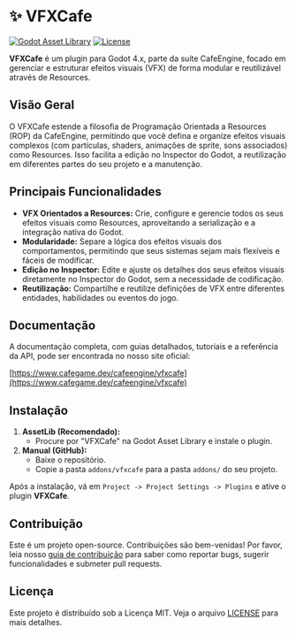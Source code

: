 # ✨ VFXCafe

[![Godot Asset Library](https://img.shields.io/badge/Godot_Asset_Library-VFXCafe-478cbf?style=for-the-badge&logo=godot-engine)](https://godotengine.org/asset-library/asset/link-to-asset) <!-- Placeholder -->
[![License](https://img.shields.io/badge/License-MIT-yellow.svg?style=for-the-badge)](https://opensource.org/licenses/MIT)

**VFXCafe** é um plugin para Godot 4.x, parte da suíte CafeEngine, focado em gerenciar e estruturar efeitos visuais (VFX) de forma modular e reutilizável através de Resources.

## Visão Geral

O VFXCafe estende a filosofia de Programação Orientada a Resources (ROP) da CafeEngine, permitindo que você defina e organize efeitos visuais complexos (com partículas, shaders, animações de sprite, sons associados) como Resources. Isso facilita a edição no Inspector do Godot, a reutilização em diferentes partes do seu projeto e a manutenção.

## Principais Funcionalidades

*   **VFX Orientados a Resources:** Crie, configure e gerencie todos os seus efeitos visuais como Resources, aproveitando a serialização e a integração nativa do Godot.
*   **Modularidade:** Separe a lógica dos efeitos visuais dos comportamentos, permitindo que seus sistemas sejam mais flexíveis e fáceis de modificar.
*   **Edição no Inspector:** Edite e ajuste os detalhes dos seus efeitos visuais diretamente no Inspector do Godot, sem a necessidade de codificação.
*   **Reutilização:** Compartilhe e reutilize definições de VFX entre diferentes entidades, habilidades ou eventos do jogo.

## Documentação

A documentação completa, com guias detalhados, tutoriais e a referência da API, pode ser encontrada no nosso site oficial:

[https://www.cafegame.dev/cafeengine/vfxcafe](https://www.cafegame.dev/cafeengine/vfxcafe)

## Instalação

1.  **AssetLib (Recomendado):**
    *   Procure por "VFXCafe" na Godot Asset Library e instale o plugin.
2.  **Manual (GitHub):**
    *   Baixe o repositório.
    *   Copie a pasta `addons/vfxcafe` para a pasta `addons/` do seu projeto.

Após a instalação, vá em `Project -> Project Settings -> Plugins` e ative o plugin **VFXCafe**.

## Contribuição

Este é um projeto open-source. Contribuições são bem-venidas! Por favor, leia nosso [guia de contribuição](CONTRIBUTING.md) para saber como reportar bugs, sugerir funcionalidades e submeter pull requests.

## Licença

Este projeto é distribuído sob a Licença MIT. Veja o arquivo [LICENSE](LICENSE) para mais detalhes.

